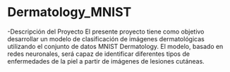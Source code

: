 # Dermatology_MNIST

-Descripción del Proyecto
El presente proyecto tiene como objetivo desarrollar un modelo de clasificación de imágenes dermatológicas utilizando el conjunto de datos MNIST Dermatology. El modelo, basado en redes neuronales, será capaz de identificar diferentes tipos de enfermedades de la piel a partir de imágenes de lesiones cutáneas.